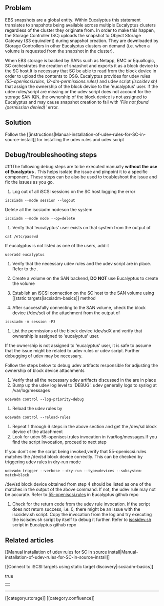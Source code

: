 
## Problem
EBS snapshots are a global entity. Within Eucalyptus this statement translates to snapshots being available across multiple Eucalyptus clusters regardless of the cluster they originate from. In order to make this happen, the Storage Controller (SC) uploads the snapshot to Object Storage Gateway (S3 equivalent) during snapshot creation. They are downloaded by Storage Controllers in other Eucalyptus clusters on demand (i.e. when a volume is requested from the snapshot in the cluster).

When EBS storage is backed by SANs such as Netapp, EMC or Equallogic, SC orchestrates the creation of snapshot and exports it as a block device to the SC host.It is necessary that SC be able to read from the block device in order to upload the contents to OSG. Eucalyptus provides for udev rules  _(55-openiscsi.rules, 12-dm-permissions.rules)_ and udev script  _(iscsidev.sh)_  that assign the ownership of the block device to the 'eucalyptus' user. If the udev rules/script are missing or the udev script does not account for the storage SAN IQN, the ownership of the block device is not assigned to Eucalyptus and may cause snapshot creation to fail with  _'File not found (permission denied)'_ error.


## Solution
Follow the [[instructions|Manual-installation-of-udev-rules-for-SC-in-source-install]] for installing the udev rules and udev script


## Debug/troubleshooting steps
#fffThe following debug steps are to be executed manually  **without the use of Eucalyptus** . This helps isolate the issue and pinpoint it to a specific component. These steps can be also be used to troubleshoot the issue and fix the issues as you go. 


1. Log out of all iSCSI sessions on the SC host logging the error


```
iscsiadm --mode session --logout
```
Delete all the iscsiadm nodeson the system


```
iscsiadm --mode node --op=delete
```

1. Verify that 'eucalyptus' user exists on that system from the output of


```
cat /etc/passwd
```
If eucalyptus is not listed as one of the users, add it 


```
useradd eucalyptus
```

1. Verify that the necessary udev rules and the udev script are in place. Refer to the . 


1. Create a volume on the SAN backend,  **DO**  **NOT**  use Eucalyptus to create the volume


1. Establish an iSCSI connection on the SC host to the SAN volume using [[static targets|iscsiadm-basics]] method


1. After successfully connecting to the SAN volume, check the block device (/dev/sd) of the attachment from the output of
```
iscsiadm -m session -P3
```

1. List the permissions of the block device /dev/sdX and verify that ownership is assigned to 'eucalyptus' user.

If the ownership is not assigned to 'eucalyptus' user, it is safe to assume that the issue might be related to udev rules or udev script. Further debugging of udev may be necessary. 

Follow the steps below to debug udev artifacts responsible for adjusting the ownership of block device attachments


1. Verify that all the necessary udev artifacts discussed in the  are in place
1. Bump up the udev log level to 'DEBUG'. udev generally logs to syslog at /var/log/messages


```
udevadm control --log-priority=debug
```

1. Reload the udev rules by


```
udevadm control --reload-rules
```

1. Repeat 1 through 6 steps in the above section and get the /dev/sd block device of the attachment
1. Look for udev 55-openiscsi.rules invocation in /var/log/messages.If you find the script invocation, proceed to next step

If you don't see the script being invoked,verify that 55-openiscsi.rules matches the /dev/sd block device correctly. This can be checked by triggering udev rules in dry-run mode


```
udevadm trigger --verbose --dry-run --type=devices --subsystem-match=block  
```
/dev/sd block device obtained from step 4 should be listed as one of the matches in the output of the above command. If not, the udev rule may not be accurate. Refer to [55-openiscsi.rules](https://github.com/eucalyptus/eucalyptus/blob/testing/clc/modules/block-storage-common/udev/rules.d/55-openiscsi.rules) in Eucalyptus github repo


1. Check for the return code from the udev rule invocation. If the script does not return success, i.e. 0, there might be an issue with the iscsidev.sh script. Copy the invocation from the log and try executing the iscisdev.sh script by itself to debug it further. Refer to [iscsidev.sh](https://github.com/eucalyptus/eucalyptus/blob/testing/clc/modules/block-storage-common/udev/scripts/iscsidev.sh) script in Eucalyptus github repo


## Related articles
[[Manual installation of udev rules for SC in source install|Manual-installation-of-udev-rules-for-SC-in-source-install]]

[[Connect to iSCSI targets using static target discovery|iscsiadm-basics]]



true

|  | 
|  --- | 
|  | 



*****

[[category.storage]] 
[[category.confluence]] 
